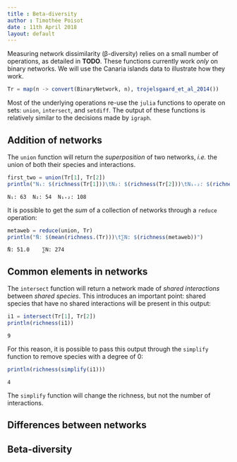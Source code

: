 ```yaml
---
title : Beta-diversity
author : Timothée Poisot
date : 11th April 2018
layout: default
---
```





Measuring network dissimilarity (β-diversity) relies on a small number of
operations, as detailed in **TODO**. These functions currently work *only* on
binary networks. We will use the Canaria islands data to illustrate how they
work.

````julia
Tr = map(n -> convert(BinaryNetwork, n), trojelsgaard_et_al_2014())
````





Most of the underlying operations re-use the `julia` functions to operate on
sets: `union`, `intersect`, and `setdiff`. The output of these functions is
relatively similar to the decisions made by `igraph`.

## Addition of networks

The `union` function will return the *superposition* of two networks, *i.e.* the
union of both their species and interactions.

````julia
first_two = union(Tr[1], Tr[2])
println("N₁: $(richness(Tr[1]))\tN₂: $(richness(Tr[2]))\tN₁₊₂: $(richness(first_two))")
````


````
N₁: 63	N₂: 54	N₁₊₂: 108
````





It is possible to get the *sum* of a collection of networks through a `reduce`
operation:

````julia
metaweb = reduce(union, Tr)
println("̂N: $(mean(richness.(Tr)))\t∑N: $(richness(metaweb))")
````


````
̂N: 51.0	∑N: 274
````





## Common elements in networks

The `intersect` function will return a network made of *shared interactions*
between *shared species*. This introduces an important point: shared species
that have no shared interactions will be present in this output:

````julia
i1 = intersect(Tr[1], Tr[2])
println(richness(i1))
````


````
9
````





For this reason, it is possible to pass this output through the `simplify`
function to remove species with a degree of 0:

````julia
println(richness(simplify(i1)))
````


````
4
````





The `simplify` function will change the richness, but not the number of
interactions.

## Differences between networks

## Beta-diversity

